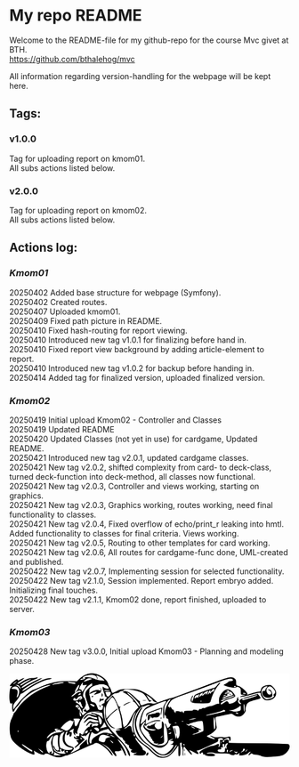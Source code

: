 # My repo README

Welcome to the README-file for my github-repo for the course Mvc givet at BTH.  
https://github.com/bthalehog/mvc  

All information regarding version-handling for the webpage will be kept here.  

## Tags:

### v1.0.0
Tag for uploading report on kmom01.  
All subs actions listed below.  

### v2.0.0
Tag for uploading report on kmom02.  
All subs actions listed below.  

## Actions log:

### _Kmom01_
20250402 Added base structure for webpage (Symfony).   
20250402 Created routes.  
20250407 Uploaded kmom01.  
20250409 Fixed path picture in README.  
20250410 Fixed hash-routing for report viewing.  
20250410 Introduced new tag v1.0.1 for finalizing before hand in.  
20250410 Fixed report view background by adding article-element to report.  
20250410 Introduced new tag v1.0.2 for backup before handing in.  
20250414 Added tag for finalized version, uploaded finalized version.  

### _Kmom02_  
20250419 Initial upload Kmom02 - Controller and Classes  
20250419 Updated README  
20250420 Updated Classes (not yet in use) for cardgame, Updated README.  
20250421 Introduced new tag v2.0.1, updated cardgame classes.  
20250421 New tag v2.0.2, shifted complexity from card- to deck-class, turned deck-function into deck-method, all classes now functional.  
20250421 New tag v2.0.3, Controller and views working, starting on graphics.  
20250421 New tag v2.0.3, Graphics working, routes working, need final functionality to classes.  
20250421 New tag v2.0.4, Fixed overflow of echo/print_r leaking into hmtl. Added functionality to classes for final criteria. Views working.  
20250421 New tag v2.0.5, Routing to other templates for card working.   
20250421 New tag v2.0.6, All routes for cardgame-func done, UML-created and published.  
20250422 New tag v2.0.7, Implementing session for selected functionality.  
20250422 New tag v2.1.0, Session implemented. Report embryo added. Initializing final touches.  
20250422 New tag v2.1.1, Kmom02 done, report finished, uploaded to server.  

### _Kmom03_  
20250428 New tag v3.0.0, Initial upload Kmom03 - Planning and modeling phase.   


![](./public/img/bwtailgun.png)
